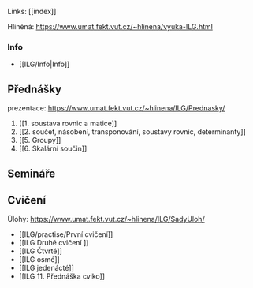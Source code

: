 Links: [[index]]

Hliněná: https://www.umat.fekt.vut.cz/~hlinena/vyuka-ILG.html
### Info
- [[ILG/Info|Info]]
## Přednášky
prezentace: https://www.umat.fekt.vut.cz/~hlinena/ILG/Prednasky/
1. [[1. soustava rovnic a matice]]
2. [[2. součet, násobení, transponování, soustavy rovnic, determinanty]]
3. [[5. Groupy]]
4. [[6. Skalární součin]]

## Semináře

## Cvičení
Úlohy: https://www.umat.fekt.vut.cz/~hlinena/ILG/SadyUloh/
- [[ILG/practise/První cvičení]] 
- [[ILG Druhé cvičení ]]
- [[ILG  Čtvrté]]
- [[ILG osmé]]
- [[ILG jedenácté]]
- [[ILG 11. Přednáška cviko]]